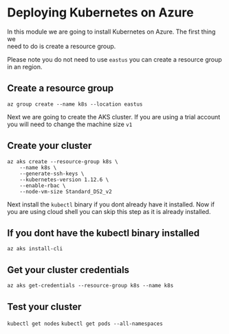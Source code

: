 # Deploying Kubernetes on Azure

In this module we are going to install Kubernetes on Azure. The first thing we  
need to do is create a resource group.  

Please note you do not need to use `eastus` you can create a resource group in an region.  

## Create a resource group
`az group create --name k8s --location eastus`

Next we are going to create the AKS cluster. If you are using a trial account you will need to change the machine size `v1`

## Create your cluster
```
az aks create --resource-group k8s \
    --name k8s \
    --generate-ssh-keys \
    --kubernetes-version 1.12.6 \
    --enable-rbac \
    --node-vm-size Standard_DS2_v2
```

Next install the `kubectl` binary if you dont already have it installed. Now if you are using cloud shell you can skip this step as it is already installed.

## If you dont have the kubectl binary installed
`az aks install-cli`

## Get your cluster credentials
`az aks get-credentials --resource-group k8s --name k8s`

## Test your cluster
`kubectl get nodes`
`kubectl get pods --all-namespaces`

